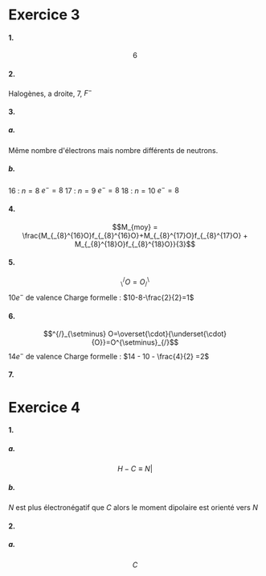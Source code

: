 # Exercice 3
#### 1.
$$6$$
#### 2.
Halogènes, a droite, $7$, $F^{-}$

#### 3.
##### a.
Même nombre d'électrons mais nombre différents de neutrons.
##### b.
16 : $n=8$ $e^{-}=8$
$17$ : $n=  9$ $e^{-} = 8$
$18$ : $n=10$ $e^{-}=8$

#### 4.
$$M_{moy} = \frac{M_{_{8}^{16}O}f_{_{8}^{16}O}+M_{_{8}^{17}O}f_{_{8}^{17}O} + M_{_{8}^{18}O}f_{_{8}^{18}O}}{3}$$

#### 5.
$$_\setminus^{/} O=O ^\setminus _{/}$$
$10 e^{-}$ de valence
Charge formelle : $10-8-\frac{2}{2}=1$

#### 6.
$$^{/}_{\setminus} O=\overset{\cdot}{\underset{\cdot}{O}}=O^{\setminus}_{/}$$
$14e^{-}$ de valence
Charge formelle : $14 - 10 - \frac{4}{2} =2$

#### 7.


# Exercice 4
#### 1.
##### a.
$$H -C \equiv N | $$

##### b.
$N$ est plus électronégatif que $C$ alors le moment dipolaire est orienté vers $N$ 

#### 2.
##### a.
$$C$$